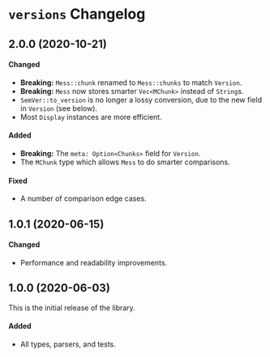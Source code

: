 # `versions` Changelog

## 2.0.0 (2020-10-21)

#### Changed

- **Breaking:** `Mess::chunk` renamed to `Mess::chunks` to match `Version`.
- **Breaking:** `Mess` now stores smarter `Vec<MChunk>` instead of `String`s.
- `SemVer::to_version` is no longer a lossy conversion, due to the new field in `Version` (see below).
- Most `Display` instances are more efficient.

#### Added

- **Breaking:** The `meta: Option<Chunks>` field for `Version`.
- The `MChunk` type which allows `Mess` to do smarter comparisons.

#### Fixed

- A number of comparison edge cases.

## 1.0.1 (2020-06-15)

#### Changed

- Performance and readability improvements.

## 1.0.0 (2020-06-03)

This is the initial release of the library.

#### Added

- All types, parsers, and tests.
